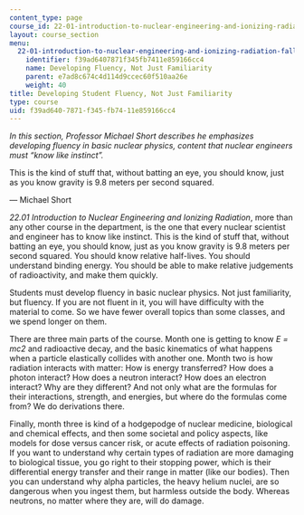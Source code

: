 ```yaml
---
content_type: page
course_id: 22-01-introduction-to-nuclear-engineering-and-ionizing-radiation-fall-2015
layout: course_section
menu:
  22-01-introduction-to-nuclear-engineering-and-ionizing-radiation-fall-2015:
    identifier: f39ad6407871f345fb7411e859166cc4
    name: Developing Fluency, Not Just Familiarity
    parent: e7ad8c674c4d114d9ccec60f510aa26e
    weight: 40
title: Developing Student Fluency, Not Just Familiarity
type: course
uid: f39ad640-7871-f345-fb74-11e859166cc4
---
```


_In this section, Professor Michael Short describes he emphasizes developing fluency in basic nuclear physics, content that nuclear engineers must “know like instinct”._

This is the kind of stuff that, without batting an eye, you should know, just as you know gravity is 9.8 meters per second squared.

— Michael Short

_22.01 Introduction to Nuclear Engineering and Ionizing Radiation_, more than any other course in the department, is the one that every nuclear scientist and engineer has to know like instinct. This is the kind of stuff that, without batting an eye, you should know, just as you know gravity is 9.8 meters per second squared. You should know relative half-lives. You should understand binding energy. You should be able to make relative judgements of radioactivity, and make them quickly.

Students must develop fluency in basic nuclear physics. Not just familiarity, but fluency. If you are not fluent in it, you will have difficulty with the material to come. So we have fewer overall topics than some classes, and we spend longer on them.

There are three main parts of the course. Month one is getting to know _E = mc2_ and radioactive decay, and the basic kinematics of what happens when a particle elastically collides with another one. Month two is how radiation interacts with matter: How is energy transferred? How does a photon interact? How does a neutron interact? How does an electron interact? Why are they different? And not only what are the formulas for their interactions, strength, and energies, but where do the formulas come from? We do derivations there.

Finally, month three is kind of a hodgepodge of nuclear medicine, biological and chemical effects, and then some societal and policy aspects, like models for dose versus cancer risk, or acute effects of radiation poisoning. If you want to understand why certain types of radiation are more damaging to biological tissue, you go right to their stopping power, which is their differential energy transfer and their range in matter (like our bodies). Then you can understand why alpha particles, the heavy helium nuclei, are so dangerous when you ingest them, but harmless outside the body. Whereas neutrons, no matter where they are, will do damage.